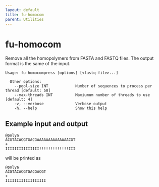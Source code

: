 ```yaml
---
layout: default
title: fu-homocom
parent: Utilities
---
```



# fu-homocom

Remove all the homopolymers from FASTA and FASTQ files.
The output format is the same of
the input.

```text
Usage: fu-homocompress [options] [<fastq-file>...]
 
  Other options:
    --pool-size INT            Number of sequences to process per thread [default: 50]
    --max-threads INT          Maxiumum number of threads to use [default: 4]
    -v, --verbose              Verbose output
    -h, --help                 Show this help
```


## Example input and output
 
```
@polya
ACGTACACGTGACGAAAAAAAAAAAAAACGT
+
IIIIIIIIIIIIIII!!!!!!!!!!!!!III
```

will be printed as

```
@polya
ACGTACACGTGACGACGT
+
IIIIIIIIIIIIIIIIII
```